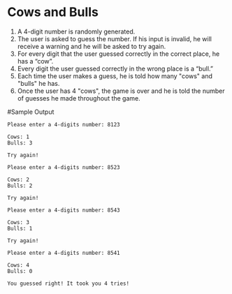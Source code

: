# Cows and Bulls
1. A 4-digit number is randomly generated. 
2. The user is asked to guess the number. If his input is invalid, he will receive a warning and he will be asked to try again.
3. For every digit that the user guessed correctly in the correct place, he has a “cow”.
4. Every digit the user guessed correctly in the wrong place is a “bull.”
5. Each time the user makes a guess, he is told how many "cows" and "bulls" he has. 
6. Once the user has 4 "cows", the game is over and he is told the number of guesses he made throughout the game.

#Sample Output

    Please enter a 4-digits number: 8123

    Cows: 1
    Bulls: 3

    Try again!

    Please enter a 4-digits number: 8523

    Cows: 2
    Bulls: 2

    Try again!

    Please enter a 4-digits number: 8543

    Cows: 3
    Bulls: 1

    Try again!

    Please enter a 4-digits number: 8541

    Cows: 4
    Bulls: 0

    You guessed right! It took you 4 tries!
